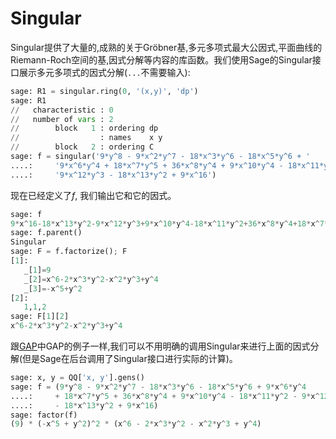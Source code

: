 Singular
===

Singular提供了大量的,成熟的关于Gröbner基,多元多项式最大公因式,平面曲线的Riemann-Roch空间的基,因式分解等内容的库函数。我们使用Sage的Singular接口展示多元多项式的因式分解(`...`不需要输入):
```py
sage: R1 = singular.ring(0, '(x,y)', 'dp')
sage: R1
//   characteristic : 0
//   number of vars : 2
//        block   1 : ordering dp
//                  : names    x y 
//        block   2 : ordering C
sage: f = singular('9*y^8 - 9*x^2*y^7 - 18*x^3*y^6 - 18*x^5*y^6 + '
....:     '9*x^6*y^4 + 18*x^7*y^5 + 36*x^8*y^4 + 9*x^10*y^4 - 18*x^11*y^2 - '
....:     '9*x^12*y^3 - 18*x^13*y^2 + 9*x^16')
```


现在已经定义了$f$, 我们输出它和它的因式。
```py
sage: f
9*x^16-18*x^13*y^2-9*x^12*y^3+9*x^10*y^4-18*x^11*y^2+36*x^8*y^4+18*x^7*y^5-18*x^5*y^6+9*x^6*y^4-18*x^3*y^6-9*x^2*y^7+9*y^8
sage: f.parent()
Singular
sage: F = f.factorize(); F
[1]:
   _[1]=9
   _[2]=x^6-2*x^3*y^2-x^2*y^3+y^4
   _[3]=-x^5+y^2
[2]:
   1,1,2
sage: F[1][2]
x^6-2*x^3*y^2-x^2*y^3+y^4
```


跟[GAP](#gap)中GAP的例子一样,我们可以不用明确的调用Singular来进行上面的因式分解(但是Sage在后台调用了Singular接口进行实际的计算)。
```py
sage: x, y = QQ['x, y'].gens()
sage: f = (9*y^8 - 9*x^2*y^7 - 18*x^3*y^6 - 18*x^5*y^6 + 9*x^6*y^4
....:     + 18*x^7*y^5 + 36*x^8*y^4 + 9*x^10*y^4 - 18*x^11*y^2 - 9*x^12*y^3
....:     - 18*x^13*y^2 + 9*x^16)
sage: factor(f)
(9) * (-x^5 + y^2)^2 * (x^6 - 2*x^3*y^2 - x^2*y^3 + y^4)
```
